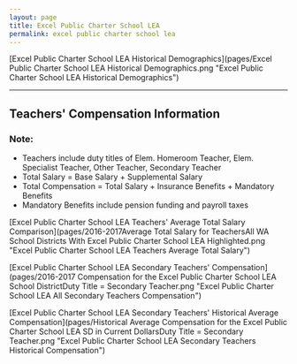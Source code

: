 ```yaml
---
layout: page
title: Excel Public Charter School LEA
permalink: excel public charter school lea
---
```



[Excel Public Charter School LEA Historical Demographics](pages/Excel Public Charter School LEA Historical Demographics.png "Excel Public Charter School LEA Historical Demographics")

___

## Teachers' Compensation Information
### Note:
- Teachers include duty titles of Elem. Homeroom Teacher, Elem. Specialist Teacher, Other Teacher, Secondary Teacher
- Total Salary = Base Salary + Supplemental Salary
- Total Compensation = Total Salary + Insurance Benefits + Mandatory Benefits
- Mandatory Benefits include pension funding and payroll taxes

[Excel Public Charter School LEA Teachers' Average Total Salary Comparison](pages/2016-2017Average Total Salary for TeachersAll WA School Districts With Excel Public Charter School LEA Highlighted.png "Excel Public Charter School LEA Teachers Average Total Salary")

[Excel Public Charter School LEA Secondary Teachers' Compensation](pages/2016-2017 Compensation for the Excel Public Charter School LEA School DistrictDuty Title = Secondary Teacher.png "Excel Public Charter School LEA All Secondary Teachers Compensation")

[Excel Public Charter School LEA Secondary Teachers' Historical Average Compensation](pages/Historical Average Compensation for the Excel Public Charter School LEA SD in Current DollarsDuty Title = Secondary Teacher.png "Excel Public Charter School LEA Secondary Teachers Historical Compensation")

